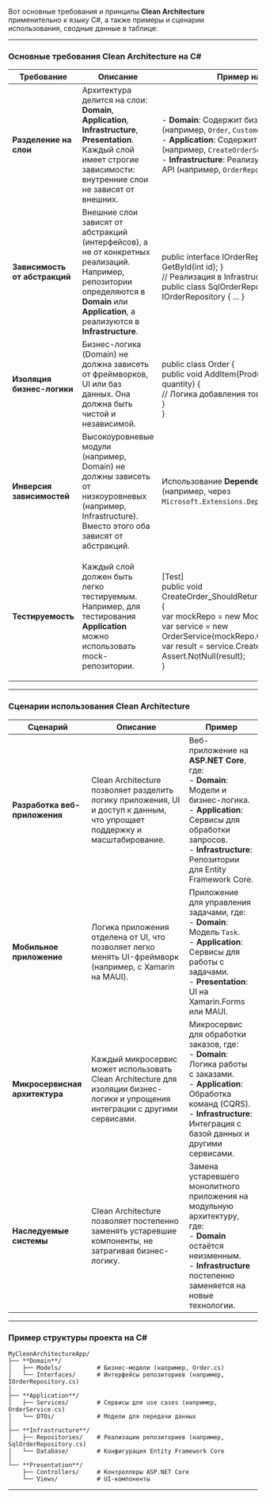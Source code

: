 Вот основные требования и принципы **Clean Architecture** применительно к языку C#, а также примеры и сценарии использования, сводные данные в таблице:

---

### **Основные требования Clean Architecture на C#**



| **Требование**               | **Описание**                                                                                                                                                                                                 | **Пример на C#**                                                                                                                                                                                                 |
|------------------------------|--------------------------------------------------------------------------------------------------------------------------------------------------------------------------------------------------------------|------------------------------------------------------------------------------------------------------------------------------------------------------------------------------------------------------------------|
| **Разделение на слои**       | Архитектура делится на слои: **Domain**, **Application**, **Infrastructure**, **Presentation**. Каждый слой имеет строгие зависимости: внутренние слои не зависят от внешних.                                      | - **Domain**: Содержит бизнес-логику (например, `Order`, `Customer`).<br>- **Application**: Содержит use cases (например, `CreateOrderService`).<br>- **Infrastructure**: Реализует доступ к БД, API (например, `OrderRepository`). |
| **Зависимость от абстракций**| Внешние слои зависят от абстракций (интерфейсов), а не от конкретных реализаций. Например, репозитории определяются в **Domain** или **Application**, а реализуются в **Infrastructure**.                          | <p><br>public interface IOrderRepository { Order GetById(int id); }<br>// Реализация в Infrastructure:<br>public class SqlOrderRepository : IOrderRepository { ... }</p>                                                                 |
| **Изоляция бизнес-логики**   | Бизнес-логика (Domain) не должна зависеть от фреймворков, UI или баз данных. Она должна быть чистой и независимой.                                                                                              | <p><br>public class Order {<br>    public void AddItem(Product product, int quantity) {<br>        // Логика добавления товара в заказ<br>    }<br>}</p>                                                                                     |
| **Инверсия зависимостей**    | Высокоуровневые модули (например, Domain) не должны зависеть от низкоуровневых (например, Infrastructure). Вместо этого оба зависят от абстракций.                                                              | Использование **Dependency Injection** (например, через `Microsoft.Extensions.DependencyInjection`).                                                                                                          |
| **Тестируемость**            | Каждый слой должен быть легко тестируемым. Например, для тестирования **Application** можно использовать mock-репозитории.                                                                                   | <p><br>[Test]<br>public void CreateOrder_ShouldReturnOrderId()<br>{<br>    var mockRepo = new Mock<IOrderRepository>();<br>    var service = new OrderService(mockRepo.Object);<br>    var result = service.CreateOrder(...);<br>    Assert.NotNull(result);<br>}</p> |

---

### **Сценарии использования Clean Architecture**



| **Сценарий**                     | **Описание**                                                                                                                                                                                                 | **Пример**                                                                                                                                                                                                       |
|-----------------------------------|--------------------------------------------------------------------------------------------------------------------------------------------------------------------------------------------------------------|------------------------------------------------------------------------------------------------------------------------------------------------------------------------------------------------------------------|
| **Разработка веб-приложения**     | Clean Architecture позволяет разделить логику приложения, UI и доступ к данным, что упрощает поддержку и масштабирование.                                                                                 | Веб-приложение на **ASP.NET Core**, где:<br>- **Domain**: Модели и бизнес-логика.<br>- **Application**: Сервисы для обработки запросов.<br>- **Infrastructure**: Репозитории для Entity Framework Core.                     |
| **Мобильное приложение**         | Логика приложения отделена от UI, что позволяет легко менять UI-фреймворк (например, с Xamarin на MAUI).                                                                                                   | Приложение для управления задачами, где:<br>- **Domain**: Модель `Task`.<br>- **Application**: Сервисы для работы с задачами.<br>- **Presentation**: UI на Xamarin.Forms или MAUI.                                      |
| **Микросервисная архитектура**    | Каждый микросервис может использовать Clean Architecture для изоляции бизнес-логики и упрощения интеграции с другими сервисами.                                                                             | Микросервис для обработки заказов, где:<br>- **Domain**: Логика работы с заказами.<br>- **Application**: Обработка команд (CQRS).<br>- **Infrastructure**: Интеграция с базой данных и другими сервисами. |
| **Наследуемые системы**           | Clean Architecture позволяет постепенно заменять устаревшие компоненты, не затрагивая бизнес-логику.                                                                                                       | Замена устаревшего монолитного приложения на модульную архитектуру, где:<br>- **Domain** остаётся неизменным.<br>- **Infrastructure** постепенно заменяется на новые технологии.                                    |

---

### **Пример структуры проекта на C#**
```
MyCleanArchitectureApp/
├── **Domain**/
│   ├── Models/          # Бизнес-модели (например, Order.cs)
│   └── Interfaces/      # Интерфейсы репозиториев (например, IOrderRepository.cs)
│
├── **Application**/
│   ├── Services/        # Сервисы для use cases (например, OrderService.cs)
│   └── DTOs/            # Модели для передачи данных
│
├── **Infrastructure**/
│   ├── Repositories/    # Реализации репозиториев (например, SqlOrderRepository.cs)
│   └── Database/        # Конфигурация Entity Framework Core
│
└── **Presentation**/
    ├── Controllers/     # Контроллеры ASP.NET Core
    └── Views/           # UI-компоненты
```

---
